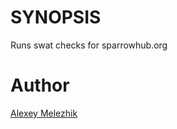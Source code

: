 # SYNOPSIS

Runs swat checks for sparrowhub.org

# Author

[Alexey Melezhik](mailto:melezhik@gmail.com)
